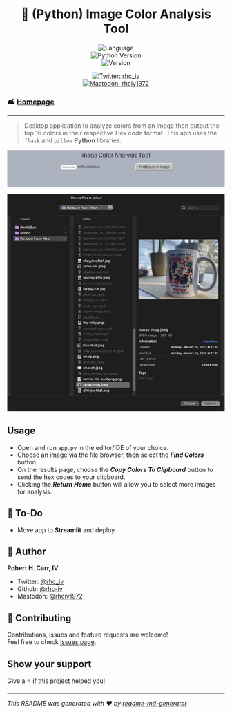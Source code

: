 <h1 align="center">🌆 (Python) Image Color Analysis Tool</h1>
<p align="center">
  <img alt="Language" src="https://img.shields.io/badge/language-python-blue"><br>
  <img alt="Python Version" src="https://img.shields.io/badge/python_version-3.11-yellow" /><br>
  <img alt="Version" src="https://img.shields.io/badge/app_version-1.10-blue.svg?cacheSeconds=2592000" />
  <p align="center">
  <a href="https://twitter.com/rhc_iv" target="_blank">
    <img alt="Twitter: rhc_iv" src="https://img.shields.io/twitter/follow/rhc_iv.svg?style=social" /><br>
  </a>
  <a href="https://mastodon.social/@rhciv1972" target="_blank">
    <img alt="Mastodon: rhciv1972" src="https://img.shields.io/mastodon/follow/109497169591319512?domain=https%3A%2F%2Fmastodon.social&style=social" />
  </a>
  </p>
</p>

### 🛋️ [Homepage](https://github.com/rhc-iv/py-image-color-analysis)
---
> Desktop application to analyze colors from an image then output the top 16 colors in their respective Hex code format. This app uses the `flask` and `pillow` **Python** libraries.

<p align="center">
  <img alt="Image Color Analysis App Main Screen" src="https://github.com/rhc-iv/py-image-color-analysis/blob/main/ss01.png?raw=true" />
</p>
<p align="center">
  <img alt="Image Color Analysis File Browser" src="https://github.com/rhc-iv/py-image-color-analysis/blob/main/ss02.png?raw=true" />
</p>

## Usage

- Open and run `app.py` in the editor/IDE of your choice.
- Choose an image via the file browser, then select the _**Find Colors**_ button.
- On the results page, choose the _**Copy Colors To Clipboard**_ button to send the hex codes to your clipboard.
- Clicking the _**Return Home**_ button will allow you to select more images for analysis.

## 📝 To-Do

- Move app to **Streamlit** and deploy.

## 👤 Author

**Robert H. Carr, IV**

* Twitter: [@rhc_iv](https://twitter.com/rhc_iv)
* Github: [@rhc-iv](https://github.com/rhc-iv)
* Mastodon: [@rhciv1972](https://mastodon.social/@rhciv1972)

## 🤝 Contributing

Contributions, issues and feature requests are welcome!<br />Feel free to check [issues page](https://github.com/rhc-iv/py-image-color-analysis/issues). 

## Show your support

Give a ⭐️ if this project helped you!

***
_This README was generated with ❤️ by [readme-md-generator](https://github.com/kefranabg/readme-md-generator)_
